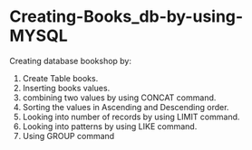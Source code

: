 # Creating-Books_db-by-using-MYSQL
Creating database bookshop by:

1. Create Table books.
2. Inserting books values.
3. combining two values by using CONCAT command.
4. Sorting the values in Ascending and Descending order.
5. Looking into number of records by using LIMIT command.
6. Looking into patterns by using LIKE command.
7. Using GROUP command
